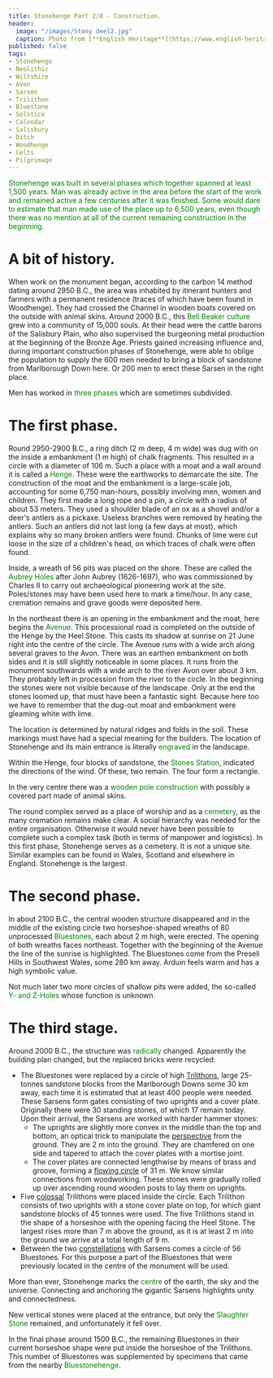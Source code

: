```yaml
---
title: Stonehenge Part 2/8 - Construction.
header:
  image: "/images/Stony deel2.jpg"
  caption: Photo from [**English Heritage**](https://www.english-heritage.org.uk)
published: false
tags:
- Stonehenge
- Neolithic
- Wiltshire
- Avon
- Sarsen
- Trilithon
- Bluestone
- Solstice
- Calendar
- Salisbury
- Ditch
- Woodhenge
- Celts
- Pilgrimage
---
```


<span style="color: green;">Stonehenge was built in several phases which together spanned at least 1,500 years. Man was already active in the area before the start of the work and remained active a few centuries after it was finished. Some would dare to estimate that man made use of the place up to 6,500 years, even though there was no mention at all of the current remaining construction in the beginning.
</span>

# A bit of history. 
When work on the monument began, according to the carbon 14 method dating around 2950 B.C., the area was inhabited by itinerant hunters and farmers with a permanent residence (traces of which have been found in Woodhenge). They had crossed the Channel in wooden boats covered on the outside with animal skins. Around 2000 B.C., this <span style="color: green;">Bell Beaker culture</span> grew into a community of 15,000 souls. At their head were the cattle barons of the Salisbury Plain, who also supervised the burgeoning metal production at the beginning of the Bronze Age. Priests gained increasing influence and, during important construction phases of Stonehenge, were able to oblige the population to supply the 600 men needed to bring a block of sandstone from Marlborough Down here. Or 200 men to erect these Sarsen in the right place.

Men has worked in <span style="color: green;">three phases</span> which are sometimes subdivided.

# The first phase.
Round 2950-2900 B.C., a ring ditch (2 m deep, 4 m wide) was dug with on the inside a embankment (1 m high) of chalk fragments. This resulted in a circle with a diameter of 106 m. Such a place with a moat and a wall around it is called a <span style="color: green;">Henge</span>. These were the earthworks to demarcate the site. The construction of the moat and the embankment is a large-scale job, accounting for some 6,750 man-hours, possibly involving men, women and children. They first made a long rope and a pin, a circle with a radius of about 53 meters. They used a shoulder blade of an ox as a shovel and/or a deer's antlers as a pickaxe. Useless branches were removed by heating the antlers. Such an antlers did not last long (a few days at most), which explains why so many broken antlers were found. Chunks of lime were cut loose in the size of a children's head, on which traces of chalk were often found. 

Inside, a wreath of 56 pits was placed on the shore. These are called the <span style="color: green;">Aubrey Holes</span> after John Aubrey (1626-1697), who was commissioned by Charles II to carry out archaeological pioneering work at the site. Poles/stones may have been used here to mark a time/hour. In any case, cremation remains and grave goods were deposited here. 

In the northeast there is an opening in the embankment and the moat, here begins the <span style="color: green;">Avenue</span>. This processional road is completed on the outside of the Henge by the Heel Stone. This casts its shadow at sunrise on 21 June right into the centre of the circle. The Avenue runs with a wide arch along several graves to the Avon. There was an earthen embankment on both sides and it is still slightly noticeable in some places. It runs from the monument southwards with a wide arch to the river Avon over about 3 km. They probably left in procession from the river to the circle. In the beginning the stones were not visible because of the landscape. Only at the end the stones loomed up, that must have been a fantastic sight. Because here too we have to remember that the dug-out moat and embankment were gleaming white with lime. 

The location is determined by natural ridges and folds in the soil. These markings must have had a special meaning for the builders. The location of Stonehenge and its main entrance is literally <span style="color: green;">engraved</span> in the landscape. 

Within the Henge, four blocks of sandstone, the <span style="color: green;">Stones Station</span>, indicated the directions of the wind. Of these, two remain. The four form a rectangle.

In the very centre there was a <span style="color: green;">wooden pole construction</span> with possibly a covered part made of animal skins.

The round complex served as a place of worship and as a <span style="color: green;">cemetery</span>, as the many cremation remains make clear. A social hierarchy was needed for the entire organisation. Otherwise it would never have been possible to complete such a complex task (both in terms of manpower and logistics). In this first phase, Stonehenge serves as a cemetery. It is not a unique site. Similar examples can be found in Wales, Scotland and elsewhere in England. Stonehenge is the largest.

# The second phase.

In about 2100 B.C., the central wooden structure disappeared and in the middle of the existing circle two horseshoe-shaped wreaths of 80 unprocessed <span style="color: green;">Bluestones</span>, each about 2 m high, were erected. The opening of both wreaths faces northeast. Together with the beginning of the Avenue the line of the sunrise is highlighted. The Bluestones come from the Preseli Hills in Southwest Wales, some 280 km away. Arduin feels warm and has a high symbolic value.

Not much later two more circles of shallow pits were added, the so-called <span style="color: green;">Y- and Z-Holes</span> whose function is unknown. 

# The third stage. 

Around 2000 B.C., the structure was <span style="color: green;">radically</span> changed. Apparently the building plan changed, but the replaced bricks were recycled:
* The Bluestones were replaced by a circle of high <u>Trilithons</u>, large 25-tonnes sandstone blocks from the Marlborough Downs some 30 km away, each time it is estimated that at least 400 people were needed. These Sarsens form gates consisting of two uprights and a cover plate. Originally there were 30 standing stones, of which 17 remain today. Upon their arrival, the Sarsens are worked with harder hammer stones:
	* The uprights are slightly more convex in the middle than the top and bottom, an optical trick to manipulate the <u>perspective</u> from the ground. They are 2 m into the ground. They are chamfered on one side and tapered to attach the cover plates with a mortise joint. 
	* The cover plates are connected lengthwise by means of brass and groove, forming a <u>flowing circle</u> of 31 m. We know similar connections from woodworking. These stones were gradually rolled up over ascending round wooden posts to lay them on uprights. 
* Five <u>colossal</u> Trilithons were placed inside the circle. Each Trilithon consists of two uprights with a stone cover plate on top, for which giant sandstone blocks of 45 tonnes were used. The five Trilithons stand in the shape of a horseshoe with the opening facing the Heel Stone. The largest rises more than 7 m above the ground, as it is at least 2 m into the ground we arrive at a total length of 9 m. 
* Between the two <u>constellations</u> with Sarsens comes a circle of 56 Bluestones. For this purpose a part of the Bluestones that were previously located in the centre of the monument will be used.

More than ever, Stonehenge marks the <span style="color: green;">centre</span> of the earth, the sky and the universe. Connecting and anchoring the gigantic Sarsens highlights unity and connectedness.

New vertical stones were placed at the entrance, but only the <span style="color: green;">Slaughter Stone</span> remained, and unfortunately it fell over. 
 
In the final phase around 1500 B.C., the remaining Bluestones in their current horseshoe shape were put inside the horseshoe of the Trilithons. This number of Bluestones was supplemented by specimens that came from the nearby <span style="color: green;">Bluestonehenge</span>.
